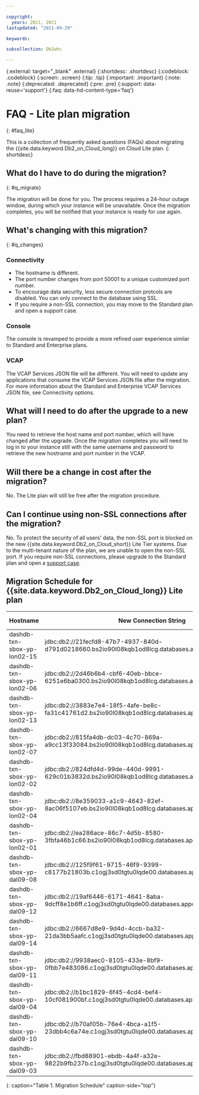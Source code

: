 ```yaml
---

copyright:
  years: 2021, 2021
lastupdated: "2021-09-29"

keywords: 

subcollection: Db2whc

---
```


<!-- Attribute definitions --> 
{:external: target="_blank" .external}
{:shortdesc: .shortdesc}
{:codeblock: .codeblock}
{:screen: .screen}
{:tip: .tip}
{:important: .important}
{:note: .note}
{:deprecated: .deprecated}
{:pre: .pre}
{:support: data-reuse='support'}
{:faq: data-hd-content-type='faq'}

# FAQ - Lite plan migration

{: #faq_lite}

This is a collection of frequently asked questions (FAQs) about migrating the {{site.data.keyword.Db2_on_Cloud_long}} on Cloud Lite plan.
{: shortdesc}

## What do I have to do during the migration?
{: #q_migrate}

The migration will be done for you. The process requires a 24-hour outage window, during which your instance will be unavailable. Once the migration completes, you will be notified that your instance is ready for use again.

## What's changing with this migration?
{: #q_changes}

### Connectivity

- The hostname is different.
- The port number changes from port 50001 to a unique customized port number.
- To encourage data security, less secure connection protcols are disabled. You can only connect to the database using SSL.
- If you require a non-SSL connection, you may move to the Standard plan and open a support case.

### Console

The console is revamped to provide a more refined user experience similar to Standard and Enterprise plans.

### VCAP

The VCAP Services JSON file will be different. You will need to update any applications that consume the VCAP Services JSON file after the migration. For more information about the Standard and Enterprise VCAP Services JSON file, see Connectivity options.

## What will I need to do after the upgrade to a new plan?

You need to retrieve the host name and port number, which will have changed after the upgrade. Once the migration completes you will need to log in to your instance still with the same username and password to retrieve the new hostname and port number in the VCAP.

## Will there be a change in cost after the migration?

No. The Lite plan will still be free after the migration procedure.

## Can I continue using non-SSL connections after the migration?

No. To protect the security of all users' data, the non-SSL port is blocked on the new {{site.data.keyword.Db2_on_Cloud_short}} Lite Tier systems. Due to the multi-tenant nature of the plan, we are unable to open the non-SSL port. If you require non-SSL connections, please upgrade to the Standard plan and open a [support case](https://cloud.ibm.com/unifiedsupport/supportcenter).

## Migration Schedule for {{site.data.keyword.Db2_on_Cloud_long}} Lite plan

| Hostname | New Connection String | Migration Date |
|--------------|-------|-------------|
| dashdb-txn-sbox-yp-lon02-15 | jdbc:db2://21fecfd8-47b7-4937-840d-d791d0218660.bs2io90l08kqb1od8lcg.databases.appdomain.cloud:31864 | 05/10/2021 |
| dashdb-txn-sbox-yp-lon02-06 | jdbc:db2://2d46b6b4-cbf6-40eb-bbce-6251e6ba0300.bs2io90l08kqb1od8lcg.databases.appdomain.cloud:32328 | 05/10/2021 |
| dashdb-txn-sbox-yp-lon02-13 | jdbc:db2://3883e7e4-18f5-4afe-be8c-fa31c41761d2.bs2io90l08kqb1od8lcg.databases.appdomain.cloud:31498 | 05/10/2021 |
| dashdb-txn-sbox-yp-lon02-07 | jdbc:db2://815fa4db-dc03-4c70-869a-a9cc13f33084.bs2io90l08kqb1od8lcg.databases.appdomain.cloud:30367 | 05/10/2021 |
| dashdb-txn-sbox-yp-lon02-02 | jdbc:db2://824dfd4d-99de-440d-9991-629c01b3832d.bs2io90l08kqb1od8lcg.databases.appdomain.cloud:30119 | 06/10/2021 |
| dashdb-txn-sbox-yp-lon02-04 | jdbc:db2://8e359033-a1c9-4643-82ef-8ac06f5107eb.bs2io90l08kqb1od8lcg.databases.appdomain.cloud:30120 | 06/10/2021 |
| dashdb-txn-sbox-yp-lon02-01 | jdbc:db2://ea286ace-86c7-4d5b-8580-3fbfa46b1c66.bs2io90l08kqb1od8lcg.databases.appdomain.cloud:31505 | 06/10/2021 |
| dashdb-txn-sbox-yp-dal09-08 | jdbc:db2://125f9f61-9715-46f9-9399-c8177b21803b.c1ogj3sd0tgtu0lqde00.databases.appdomain.cloud:30426 | 06/10/2021 |
| dashdb-txn-sbox-yp-dal09-12 | jdbc:db2://19af6446-6171-4641-8aba-9dcff8e1b6ff.c1ogj3sd0tgtu0lqde00.databases.appdomain.cloud:30699 | 07/10/2021 |
| dashdb-txn-sbox-yp-dal09-14 | jdbc:db2://6667d8e9-9d4d-4ccb-ba32-21da3bb5aafc.c1ogj3sd0tgtu0lqde00.databases.appdomain.cloud:30376 | 07/10/2021 |
| dashdb-txn-sbox-yp-dal09-11 | jdbc:db2://9938aec0-8105-433e-8bf9-0fbb7e483086.c1ogj3sd0tgtu0lqde00.databases.appdomain.cloud:32459 | 07/10/2021 |
| dashdb-txn-sbox-yp-dal09-04 | jdbc:db2://b1bc1829-6f45-4cd4-bef4-10cf081900bf.c1ogj3sd0tgtu0lqde00.databases.appdomain.cloud:32304 | 07/10/2021 |
| dashdb-txn-sbox-yp-dal09-10 | jdbc:db2://b70af05b-76e4-4bca-a1f5-23dbb4c6a74e.c1ogj3sd0tgtu0lqde00.databases.appdomain.cloud:32716 | 08/10/2021 |
| dashdb-txn-sbox-yp-dal09-03 | jdbc:db2://fbd88901-ebdb-4a4f-a32e-9822b9fb237b.c1ogj3sd0tgtu0lqde00.databases.appdomain.cloud:32731 | 08/10/2021 |
{: caption="Table 1. Migration Schedule" caption-side="top"}